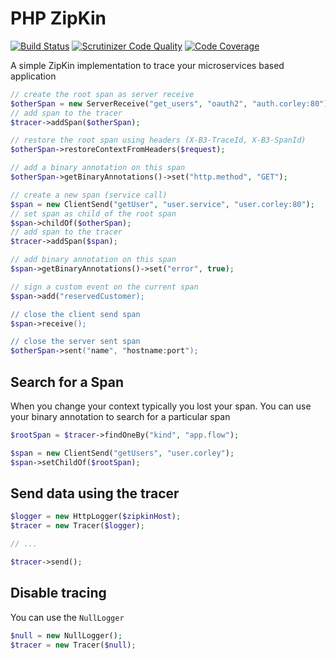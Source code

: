 # PHP ZipKin

[![Build Status](https://travis-ci.org/wdalmut/php-zipkin.svg?branch=master)](https://travis-ci.org/wdalmut/php-zipkin)
[![Scrutinizer Code Quality](https://scrutinizer-ci.com/g/wdalmut/php-zipkin/badges/quality-score.png?b=master)](https://scrutinizer-ci.com/g/wdalmut/php-zipkin/?branch=master) 
[![Code Coverage](https://scrutinizer-ci.com/g/wdalmut/php-zipkin/badges/coverage.png?b=master)](https://scrutinizer-ci.com/g/wdalmut/php-zipkin/?branch=master)

A simple ZipKin implementation to trace your microservices based application


```php
// create the root span as server receive
$otherSpan = new ServerReceive("get_users", "oauth2", "auth.corley:80");
// add span to the tracer
$tracer->addSpan($otherSpan);

// restore the root span using headers (X-B3-TraceId, X-B3-SpanId)
$otherSpan->restoreContextFromHeaders($request);

// add a binary annotation on this span
$otherSpan->getBinaryAnnotations()->set("http.method", "GET");

// create a new span (service call)
$span = new ClientSend("getUser", "user.service", "user.corley:80");
// set span as child of the root span
$span->childOf($otherSpan);
// add span to the tracer
$tracer->addSpan($span);

// add binary annotation on this span
$span->getBinaryAnnotations()->set("error", true);

// sign a custom event on the current span
$span->add("reservedCustomer);

// close the client send span
$span->receive();

// close the server sent span
$otherSpan->sent("name", "hostname:port");
```

## Search for a Span

When you change your context typically you lost your span. You can use your
binary annotation to search for a particular span

```php
$rootSpan = $tracer->findOneBy("kind", "app.flow");

$span = new ClientSend("getUsers", "user.corley");
$span->setChildOf($rootSpan);
```

## Send data using the tracer

```php
$logger = new HttpLogger($zipkinHost);
$tracer = new Tracer($logger);

// ...

$tracer->send();
```

## Disable tracing

You can use the `NullLogger`

```php
$null = new NullLogger();
$tracer = new Tracer($null);
```

